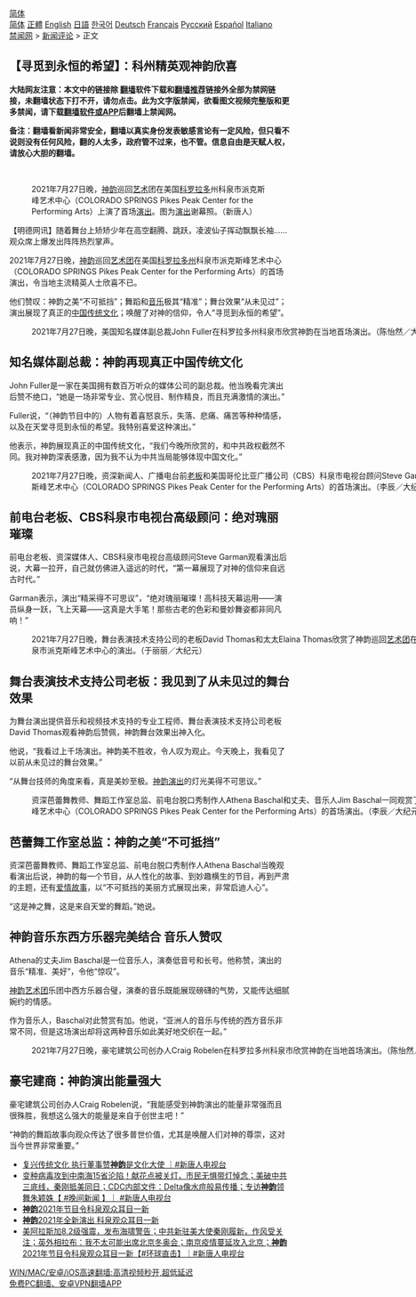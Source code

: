  <!-- 面包屑导航 --> <div class="breadcrumb"><!-- GTranslate: https://gtranslate.io/ -->  <div class="switcher notranslate">  <div class="selected">  <a href="#" onclick="return false;"> 简体</a>  </div>  <div class="option">  <a href="https://www.bannedbook.org" onclick="doGTranslate('zh-CN|zh-CN');jQuery('div.switcher div.selected a').html(jQuery(this).html());return false;" title="简体中文" class="nturl selected"> 简体</a>  <a href="https://www.bannedbook.org/zh-tw/" onclick="doGTranslate('zh-CN|zh-TW');jQuery('div.switcher div.selected a').html(jQuery(this).html());return false;" title="繁體中文" class="nturl"> 正體</a>  <a href="https://www.bannedbook.org/en/" onclick="doGTranslate('zh-CN|en');jQuery('div.switcher div.selected a').html(jQuery(this).html());return false;" title="English" class="nturl"> English</a>  <a href="https://www.bannedbook.org/ja/" onclick="doGTranslate('zh-CN|ja');jQuery('div.switcher div.selected a').html(jQuery(this).html());return false;" title="日本語" class="nturl"> 日語</a>  <a href="https://www.bannedbook.org/ko/" onclick="doGTranslate('zh-CN|ko');jQuery('div.switcher div.selected a').html(jQuery(this).html());return false;" title="한국어" class="nturl"> 한국어</a>  <a href="https://www.bannedbook.org/de/" onclick="doGTranslate('zh-CN|de');jQuery('div.switcher div.selected a').html(jQuery(this).html());return false;" title="Deutsch" class="nturl"> Deutsch</a>  <a href="https://www.bannedbook.org/fr/" onclick="doGTranslate('zh-CN|fr');jQuery('div.switcher div.selected a').html(jQuery(this).html());return false;" title="Français" class="nturl"> Français</a>  <a href="https://www.bannedbook.org/ru/" onclick="doGTranslate('zh-CN|ru');jQuery('div.switcher div.selected a').html(jQuery(this).html());return false;" title="Русский" class="nturl"> Русский</a>  <a href="https://www.bannedbook.org/es/" onclick="doGTranslate('zh-CN|es');jQuery('div.switcher div.selected a').html(jQuery(this).html());return false;" title="Español" class="nturl"> Español</a>  <a href="https://www.bannedbook.org/it/" onclick="doGTranslate('zh-CN|it');jQuery('div.switcher div.selected a').html(jQuery(this).html());return false;" title="Italiano" class="nturl"> Italiano</a>  </div>  </div>      <div class='breadcrumb-sub'><!-- Breadcrumb NavXT 6.3.0 --> <a href="https://www.bannedbook.org/" class="home">禁闻网</a> &gt; <a href="https://www.bannedbook.org/bnews/comments/" class="category">新闻评论</a> &gt; 正文</div></div><h2>【寻觅到永恒的希望】：科州精英观神韵欣喜</h2> <p class="notice"><b>大陆网友注意：本文中的链接除 <a href="https://github.com/bannedbook/fanqiang" >翻墙</a>软件下载和<a href="https://github.com/killgcd/justmysocks/blob/master/README.md">翻墙推荐</a>链接外全部为禁网链接，未翻墙状态下打不开，请勿点击。此为文字版禁闻，欲看图文视频完整版和更多禁闻，请下载<a href="https://github.com/bannedbook/fanqiang">翻墙软件或APP</a>后翻墙上禁闻网。</p><p>备注：翻墙看新闻非常安全，翻墙以真实身份发表敏感言论有一定风险，但只看不说则没有任何风险，翻的人太多，政府管不过来，也不管。信息自由是天赋人权，请放心大胆的翻墙。</b></p>  <div class="entry"> <br /> <figure><a href="https://i0.wp.com/upload-images-bucket-v64rleca837do.s3.eu-west-1.amazonaws.com/wp-content/uploads/2021/07/31083723/id13121890-2107280156491886-600x400-1.jpg?fit=600%2C400&#038;ssl=1" data-caption="2021年7月27日晚，神韵巡回艺术团在美国科罗拉多州科泉市派克斯峰艺术中心（COLORADO SPRINGS Pikes Peak Center for the Performing Arts）上演了首场演出。图为演出谢幕照。（新唐人）"></a><figcaption class="wp-caption-text">2021年7月27日晚，<a href="https://www.bannedbook.org/bnews/tag/%e7%a5%9e%e9%9f%b5/" class="st_tag internal_tag" rel="tag" title="标签 神韵 下的日志">神韵</a>巡回<a href="https://www.bannedbook.org/bnews/tag/%e8%89%ba%e6%9c%af/" class="st_tag internal_tag" rel="tag" title="标签 艺术 下的日志">艺术</a>团在美国<a href="https://www.bannedbook.org/bnews/tag/%E7%A7%91%E7%BD%97%E6%8B%89%E5%A4%9A/" class="st_tag internal_tag" rel="tag" title="标签 科罗拉多 下的日志">科罗拉多</a>州科泉市派克斯峰艺术中心（COLORADO SPRINGS Pikes Peak Center for the Performing Arts）上演了首场<span class='wp_keywordlink_affiliate'><a href="https://zh-cn.shenyunperformingarts.org/" title="演出" target="_blank">演出</a></span>。图为<a href="https://www.bannedbook.org/bnews/tag/%E6%BC%94%E5%87%BA/" class="st_tag internal_tag" rel="tag" title="标签 演出 下的日志">演出</a>谢幕照。（新唐人）</figcaption></figure> <p>【明德网讯】随着舞台上矫矫少年在高空翻腾、跳跃，凌波仙子挥动飘飘长袖……观众席上爆发出阵阵热烈掌声。</p> <p>2021年7月27日晚，<span class='wp_keywordlink_affiliate'><a href="https://zh-cn.shenyunperformingarts.org/" title="神韵" target="_blank">神韵</a></span>巡回<span class='wp_keywordlink_affiliate'><a href="https://zh-cn.shenyunperformingarts.org/" title="艺术团" target="_blank">艺术团</a></span>在美国<a href="https://www.bannedbook.org/bnews/tag/%E7%A7%91%E7%BD%97%E6%8B%89%E5%A4%9A%E5%B7%9E/" class="st_tag internal_tag" rel="tag" title="标签 科罗拉多州 下的日志">科罗拉多州</a>科泉市派克斯峰艺术中心（COLORADO SPRINGS Pikes Peak Center for the Performing Arts）的首场演出，令当地主流精英人士欣喜不已。</p> <p>他们赞叹：神韵之美“不可抵挡”；舞蹈和<a href="https://www.bannedbook.org/bnews/tag/%e9%9f%b3%e4%b9%90/" class="st_tag internal_tag" rel="tag" title="标签 音乐 下的日志">音乐</a>极其“精准”；舞台效果“从未见过”；演出展现了真正的<span class='wp_keywordlink_affiliate'><a href="https://www.bannedbook.org/" title="中国" target="_blank">中国</a></span><span class='wp_keywordlink_affiliate'><a href="https://www.bannedbook.org/bnews/tculture/" title="传统文化" target="_blank">传统文化</a></span>；唤醒了对神的信仰，令人“寻觅到永恒的希望”。</p> <figure id="attachment_51214" aria-describedby="caption-attachment-51214" style="width: 860px" class="wp-caption alignnone"><figcaption id="caption-attachment-51214" class="wp-caption-text">2021年7月27日晚，美国知名媒体副总裁John Fuller在科罗拉多州科泉市欣赏神韵在当地首场演出。（陈怡然／大纪元）</figcaption></figure> <h2><strong>知名媒体副总裁：神韵再现真正中国传统文化</strong></h2> <p>John Fuller是一家在美国拥有数百万听众的媒体公司的副总裁。他当晚看完演出后赞不绝口，“她是一场非常专业、赏心悦目、制作精良，而且充满激情的演出。”</p> <p>Fuller说，“（神韵节目中的）人物有着喜怒哀乐，失落、悲痛、痛苦等种种情感，以及在天堂寻觅到永恒的希望。我特别喜爱这种演出。”</p>  <p>他表示，神韵展现真正的中国传统文化，“我们今晚所欣赏的，和中共政权截然不同。我对神韵深表感激，因为我不认为中共当局能够体现中国文化。”</p> <figure id="attachment_51215" aria-describedby="caption-attachment-51215" style="width: 1028px" class="wp-caption alignnone"><figcaption id="caption-attachment-51215" class="wp-caption-text">2021年7月27日晚，资深新闻人、广播电台前<a href="https://www.bannedbook.org/bnews/tag/%e8%80%81%e6%9d%bf/" class="st_tag internal_tag" rel="tag" title="标签 老板 下的日志">老板</a>和美国哥伦比亚广播公司（CBS）科泉市电视台顾问Steve Garman观看了<a href="https://www.bannedbook.org/bnews/tag/%E7%A5%9E%E9%9F%B5%E5%B7%A1%E5%9B%9E%E8%89%BA%E6%9C%AF%E5%9B%A2/" class="st_tag internal_tag" rel="tag" title="标签 神韵巡回艺术团 下的日志">神韵巡回艺术团</a>在科罗拉多州科泉市派克斯峰艺术中心（COLORADO SPRINGS Pikes Peak Center for the Performing Arts）的首场演出。（李辰／大纪元）</figcaption></figure> <h2><strong>前电台老板、CBS科泉市电视台高级顾问：绝对瑰丽璀璨</strong></h2> <p>前电台老板、资深媒体人、CBS科泉市电视台高级顾问Steve Garman观看演出后说，大幕一拉开，自己就仿佛进入遥远的时代，“第一幕展现了对神的信仰来自远古时代。”</p> <p>Garman表示，演出“精采得不可思议”，“绝对瑰丽璀璨！高科技天幕运用——演员纵身一跃，飞上天幕——这真是大手笔！那些古老的色彩和曼妙舞姿都非同凡响！”</p> <figure id="attachment_51216" aria-describedby="caption-attachment-51216" style="width: 782px" class="wp-caption alignnone"><figcaption id="caption-attachment-51216" class="wp-caption-text">2021年7月27日晚，舞台表演技术支持公司的老板David Thomas和太太Elaina Thomas欣赏了神韵巡回<a href="https://www.bannedbook.org/bnews/tag/%E8%89%BA%E6%9C%AF%E5%9B%A2/" class="st_tag internal_tag" rel="tag" title="标签 艺术团 下的日志">艺术团</a>在科罗拉多州科泉市派克斯峰艺术中心的演出。（于丽丽／大纪元）</figcaption></figure> <h2><strong>舞台表演技术支持公司老板：我见到了从未见过的舞台效果</strong></h2> <p>为舞台演出提供音乐和视频技术支持的专业工程师、舞台表演技术支持公司老板David Thomas观看神韵后赞佩，神韵舞台效果出神入化。</p> <p>他说，“我看过上千场演出。神韵美不胜收，令人叹为观止。今天晚上，我看见了以前从未见过的舞台效果。”</p>  <p>“从舞台技师的角度来看，真是美妙至极。<span class='wp_keywordlink_affiliate'><a href="https://zh-cn.shenyunperformingarts.org/" title="神韵演出" target="_blank">神韵演出</a></span>的灯光美得不可思议。”</p> <figure id="attachment_51217" aria-describedby="caption-attachment-51217" style="width: 909px" class="wp-caption alignnone"><figcaption id="caption-attachment-51217" class="wp-caption-text">资深芭蕾舞教师、舞蹈工作室总监、前电台脱口秀制作人Athena Baschal和丈夫、音乐人Jim Baschal一同观赏了神韵巡回艺术团在科泉市派克斯峰艺术中心（COLORADO SPRINGS Pikes Peak Center for the Performing Arts）的首场演出。（李辰／大纪元）</figcaption></figure> <h2><strong>芭蕾舞工作室总监：神韵之美“不可抵挡”</strong></h2> <p>资深芭蕾舞教师、舞蹈工作室总监、前电台脱口秀制作人Athena Baschal当晚观看演出后说，神韵的每一个节目，从人性化的故事、到妙趣横生的节目，再到严肃的主题，还有<span class='wp_keywordlink'><a href="https://www.bannedbook.org/forum3/topic192.html" title="雪做的燕子——这是一部神奇的爱情故事" target="_blank">爱情故事</a></span>，以“不可抵挡的美丽方式展现出来，非常启迪人心”。</p> <p>“这是神之舞，这是来自天堂的舞蹈。”她说。</p> <h2><strong>神韵音乐东西方乐器完美结合 音乐人赞叹</strong></h2> <p>Athena的丈夫Jim Baschal是一位音乐人，演奏低音号和长号。他称赞，演出的音乐“精准、美好”，令他“惊叹”。</p> <p><span class='wp_keywordlink_affiliate'><a href="https://zh-cn.shenyunperformingarts.org/" title="神韵艺术团" target="_blank">神韵艺术团</a></span>乐团中西方乐器合璧，演奏的音乐既能展现磅礴的气势，又能传达细腻婉约的情感。</p>  <p>作为音乐人，Baschal对此赞赏有加。他说，“亚洲人的音乐与传统的西方音乐非常不同，但是这场演出却将这两种音乐如此美好地交织在一起。”</p> <figure id="attachment_51218" aria-describedby="caption-attachment-51218" style="width: 923px" class="wp-caption alignnone"><figcaption id="caption-attachment-51218" class="wp-caption-text">2021年7月27日晚，豪宅建筑公司创办人Craig Robelen在科罗拉多州科泉市欣赏神韵在当地首场演出。（陈怡然／大纪元） </figcaption></figure> <h2><strong>豪宅建商：神韵演出能量强大</strong></h2> <p>豪宅建筑公司创办人Craig Robelen说，“我能感受到神韵演出的能量非常强而且很殊胜，我想这么强大的能量是来自于创世主吧！”</p> <p>“神韵的舞蹈故事向观众传达了很多普世价值，尤其是唤醒人们对神的尊崇，这对当今世界非常重要。”</p> <ul class='op-related-articles' title='相关阅读'> <li><a href='https://www.bannedbook.org/bnews/bannedvideo/20210731/1597661.html' target='_blank'>复兴传统文化 执行董事赞<b>神韵</b>是文化大使 ｜#新唐人电视台</a></li> <li><a href='https://www.bannedbook.org/bnews/bannedvideo/20210731/1597493.html' target='_blank'>变种病毒攻到中南海15省沦陷！献花点被关灯，市民无惧带灯悼念；美破中共三底线，秦刚抵美同日；CDC内部文件：Delta像水痘般易传播；专访<b>神韵</b>领舞朱颖姝【 #晚间新闻 】｜ #新唐人电视台</a></li> <li><a href='https://www.bannedbook.org/bnews/taiwannews/20210731/1597257.html' target='_blank'><b>神韵</b>2021年节目令科泉观众耳目一新</a></li> <li><a href='https://www.bannedbook.org/bnews/bannedvideo/20210730/1596677.html' target='_blank'><b>神韵</b>2021年全新演出 科泉观众耳目一新</a></li> <li><a href='https://www.bannedbook.org/bnews/bannedvideo/20210730/1596635.html' target='_blank'>美阿拉斯加8.2级强震，发布海啸警告；中共新驻美大使秦刚履新，作风受关注；英外相拉布：我不太可能出席北京冬奥会；南京疫情蔓延攻入北京；<b>神韵</b>2021年节目令科泉观众耳目一新【#环球直击】｜#新唐人电视台</a></li> </ul> <p class="texttj"> <a href="https://github.com/bannedbook/fanqiang/wiki/V2ray%E6%9C%BA%E5%9C%BA" target="_blank">WIN/MAC/安卓/iOS高速翻墙:高清视频秒开,超低延迟</a><br/> <a href="https://github.com/bannedbook/fanqiang/wiki/%E7%A6%81%E9%97%BB%E7%BD%91%E5%AE%89%E5%8D%93%E7%BF%BB%E5%A2%99%E6%96%B0%E9%97%BBAPP" target="_blank">免费PC翻墙、安卓VPN翻墙APP</a></p><p>&nbsp;</p> <a name='sharetosocial'></a>  <div style="margin-bottom:5px;padding-bottom:5px;clear:both"> <div id="archive-pix-1" class="banner-ads"> <!-- AuctionX Display platform tag START --> <div id="26318x728x90x621x_ADSLOT2" clicktrack="%%CLICK_URL_ESC%%"></div> <!-- AuctionX Display platform tag END --> </div> <div id="archive-pix-2" class="banner-ads"> <!-- AuctionX Display platform tag START --> <div id="26315x300x250x621x_ADSLOT2" clicktrack="%%CLICK_URL_ESC%%"></div> <!-- AuctionX Display platform tag END --> </div> </div>  <div id="archive-pix-1" class="banner-ads"> <!-- AuctionX Display platform tag START --> <div id="26318x728x90x621x_ADSLOT3" clicktrack="%%CLICK_URL_ESC%%"></div> <!-- AuctionX Display platform tag END --> </div> </div><!--END ENTRY--> 